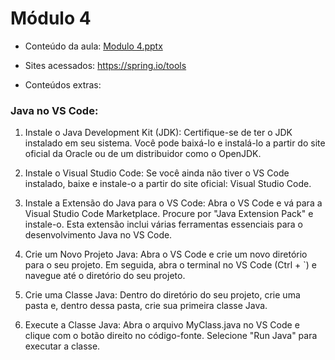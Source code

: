 # Módulo 4

- Conteúdo da aula: [Modulo 4.pptx](https://github.com/michelecodes/backend-modulo-4/files/14135020/Modulo.4.pptx)

- Sites acessados: https://spring.io/tools

- Conteúdos extras:

### Java no VS Code:
1. Instale o Java Development Kit (JDK):
Certifique-se de ter o JDK instalado em seu sistema. Você pode baixá-lo e instalá-lo a partir do site oficial da Oracle ou de um distribuidor como o OpenJDK.

2. Instale o Visual Studio Code:
Se você ainda não tiver o VS Code instalado, baixe e instale-o a partir do site oficial: Visual Studio Code.

3. Instale a Extensão do Java para o VS Code:
Abra o VS Code e vá para a Visual Studio Code Marketplace. Procure por "Java Extension Pack" e instale-o. Esta extensão inclui várias ferramentas essenciais para o desenvolvimento Java no VS Code.

4. Crie um Novo Projeto Java:
Abra o VS Code e crie um novo diretório para o seu projeto. Em seguida, abra o terminal no VS Code (Ctrl + `) e navegue até o diretório do seu projeto.

5. Crie uma Classe Java:
Dentro do diretório do seu projeto, crie uma pasta e, dentro dessa pasta, crie sua primeira classe Java.

7. Execute a Classe Java:
Abra o arquivo MyClass.java no VS Code e clique com o botão direito no código-fonte. Selecione "Run Java" para executar a classe.

